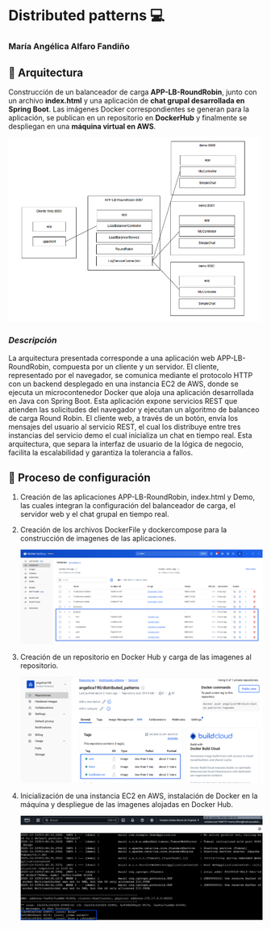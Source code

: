 # Distributed patterns 💻

### María Angélica Alfaro Fandiño

## 🔨 Arquitectura

Construcción de un balanceador de carga **APP-LB-RoundRobin**, junto con un archivo **index.html** y una aplicación de **chat grupal desarrollada en Spring Boot**. Las imágenes Docker correspondientes se generan para la aplicación, se publican en un repositorio en **DockerHub** y finalmente se despliegan en una **máquina virtual en AWS**.

<img src="img/arquitectura.png" width="500"/>

### ***Descripción***


La arquitectura presentada corresponde a una aplicación web APP-LB-RoundRobin, compuesta por un cliente y un servidor. El cliente, representado por el navegador, se comunica mediante el protocolo HTTP con un backend desplegado en una instancia EC2 de AWS, donde se ejecuta un microcontenedor Docker que aloja una aplicación desarrollada en Java con Spring Boot. Esta aplicación expone servicios REST que atienden las solicitudes del navegador y ejecutan un algoritmo de balanceo de carga Round Robin. El cliente web, a través de un botón, envía los mensajes del usuario al servicio REST, el cual los distribuye entre tres instancias del servicio demo el cual inicializa un chat en tiempo real. Esta arquitectura, que separa la interfaz de usuario de la lógica de negocio, facilita la escalabilidad y garantiza la tolerancia a fallos.



## 🔎 Proceso de configuración

1. Creación de las aplicaciones APP-LB-RoundRobin, index.html y Demo, las cuales integran la configuración del balanceador de carga, el servidor web y el chat grupal en tiempo real.

2. Creación de los archivos DockerFile y dockercompose para la construcción de imagenes de las aplicaciones.

    <img src="img/dockerDesktop.png" width="600"/>

4. Creación de un repositorio en Docker Hub y carga de las imagenes al repositorio. 

    <img src="img/dockerHub.png" width="600"/>

6. Inicialización de una instancia EC2 en AWS, instalación de Docker en la máquina y despliegue de las imagenes alojadas en Docker Hub.

    <img src="img/AWS.png" width="700"/>
